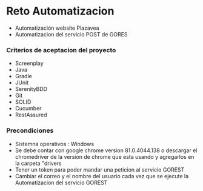 # Reto Automatizacion
- Automatización website Plazavea  
- Automatizacion del servicio POST de GORES  
### Criterios de aceptacion del proyecto
- Screenplay
- Java
- Gradle
- JUnit
- SerenityBDD
- Git
- SOLID
- Cucumber
- RestAssured

### Precondiciones
- Sistemna operativos : Windows
- Se debe contar con google chrome version 81.0.4044.138 o descargar el chromedriver de la version de chrome que esta usando y agregarlos
en la carpeta "drivers
- Tener un token para poder mandar una peticion al servicio GOREST
- Cambiar el correo y el nombre del usuario cada vez que se ejecute la Automatizacion del servicio GOREST 

